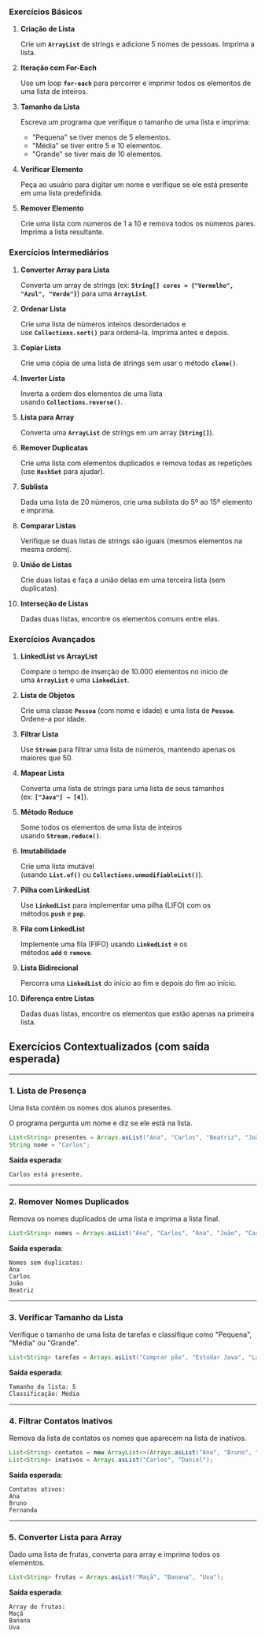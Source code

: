 ### Exercícios Básicos

1. **Criação de Lista**
    
    Crie um **`ArrayList`** de strings e adicione 5 nomes de pessoas. Imprima a lista.
    
2. **Iteração com For-Each**
    
    Use um loop **`for-each`** para percorrer e imprimir todos os elementos de uma lista de inteiros.
    
3. **Tamanho da Lista**
    
    Escreva um programa que verifique o tamanho de uma lista e imprima:
    
    - "Pequena" se tiver menos de 5 elementos.
    - "Média" se tiver entre 5 e 10 elementos.
    - "Grande" se tiver mais de 10 elementos.
4. **Verificar Elemento**
    
    Peça ao usuário para digitar um nome e verifique se ele está presente em uma lista predefinida.
    
5. **Remover Elemento**
    
    Crie uma lista com números de 1 a 10 e remova todos os números pares. Imprima a lista resultante.
    

### **Exercícios Intermediários**

1. **Converter Array para Lista**
    
    Converta um array de strings (ex: **`String[] cores = {"Vermelho", "Azul", "Verde"}`**) para uma **`ArrayList`**.
    
2. **Ordenar Lista**
    
    Crie uma lista de números inteiros desordenados e use **`Collections.sort()`** para ordená-la. Imprima antes e depois.
    
3. **Copiar Lista**
    
    Crie uma cópia de uma lista de strings sem usar o método **`clone()`**.
    
4. **Inverter Lista**
    
    Inverta a ordem dos elementos de uma lista usando **`Collections.reverse()`**.
    
5. **Lista para Array**
    
    Converta uma **`ArrayList`** de strings em um array (**`String[]`**).
    
6. **Remover Duplicatas**
    
    Crie uma lista com elementos duplicados e remova todas as repetições (use **`HashSet`** para ajudar).
    
7. **Sublista**
    
    Dada uma lista de 20 números, crie uma sublista do 5º ao 15º elemento e imprima.
    
8. **Comparar Listas**
    
    Verifique se duas listas de strings são iguais (mesmos elementos na mesma ordem).
    
9. **União de Listas**
    
    Crie duas listas e faça a união delas em uma terceira lista (sem duplicatas).
    
10. **Interseção de Listas**
    
    Dadas duas listas, encontre os elementos comuns entre elas.
    

### **Exercícios Avançados**

1. **LinkedList vs ArrayList**
    
    Compare o tempo de inserção de 10.000 elementos no início de uma **`ArrayList`** e uma **`LinkedList`**.
    
2. **Lista de Objetos**
    
    Crie uma classe **`Pessoa`** (com nome e idade) e uma lista de **`Pessoa`**. Ordene-a por idade.
    
3. **Filtrar Lista**
    
    Use **`Stream`** para filtrar uma lista de números, mantendo apenas os maiores que 50.
    
4. **Mapear Lista**
    
    Converta uma lista de strings para uma lista de seus tamanhos (ex: **`["Java"] → [4]`**).
    
5. **Método Reduce**
    
    Some todos os elementos de uma lista de inteiros usando **`Stream.reduce()`**.
    
6. **Imutabilidade**
    
    Crie uma lista imutável (usando **`List.of()`** ou **`Collections.unmodifiableList()`**).
    
7. **Pilha com LinkedList**
    
    Use **`LinkedList`** para implementar uma pilha (LIFO) com os métodos **`push`** e **`pop`**.
    
8. **Fila com LinkedList**
    
    Implemente uma fila (FIFO) usando **`LinkedList`** e os métodos **`add`** e **`remove`**.
    
9. **Lista Bidirecional**
    
    Percorra uma **`LinkedList`** do início ao fim e depois do fim ao início.
    
10. **Diferença entre Listas**
    
    Dadas duas listas, encontre os elementos que estão apenas na primeira lista.
    

## Exercícios Contextualizados (com saída esperada)

---

### 1. Lista de Presença

Uma lista contém os nomes dos alunos presentes.

O programa pergunta um nome e diz se ele está na lista.

```java
List<String> presentes = Arrays.asList("Ana", "Carlos", "Beatriz", "João");
String nome = "Carlos";
```

**Saída esperada**:

```
Carlos está presente.
```

---

### 2. Remover Nomes Duplicados

Remova os nomes duplicados de uma lista e imprima a lista final.

```java
List<String> nomes = Arrays.asList("Ana", "Carlos", "Ana", "João", "Carlos", "Beatriz");
```

**Saída esperada**:

```
Nomes sem duplicatas:
Ana
Carlos
João
Beatriz
```

---

### 3. Verificar Tamanho da Lista

Verifique o tamanho de uma lista de tarefas e classifique como "Pequena", "Média" ou "Grande".

```java
List<String> tarefas = Arrays.asList("Comprar pão", "Estudar Java", "Lavar roupa", "Fazer exercícios", "Caminhar");
```

**Saída esperada**:

```
Tamanho da lista: 5
Classificação: Média
```

---

### 4. Filtrar Contatos Inativos

Remova da lista de contatos os nomes que aparecem na lista de inativos.

```java
List<String> contatos = new ArrayList<>(Arrays.asList("Ana", "Bruno", "Carlos", "Daniel", "Fernanda"));
List<String> inativos = Arrays.asList("Carlos", "Daniel");
```

**Saída esperada**:

```
Contatos ativos:
Ana
Bruno
Fernanda
```

---

### 5. Converter Lista para Array

Dado uma lista de frutas, converta para array e imprima todos os elementos.

```java
List<String> frutas = Arrays.asList("Maçã", "Banana", "Uva");
```

**Saída esperada**:  
```
Array de frutas:
Maçã
Banana
Uva
```
